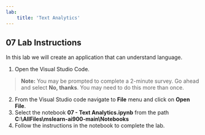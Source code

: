```yaml
---
lab:
    title: 'Text Analytics'
---
```


## 07 Lab Instructions
In this lab we will create an application that can understand language.

1. Open the Visual Studio Code.
>**Note:** You may be prompted to complete a 2-minute survey. Go ahead and select **No, thanks**. You may need to do this more than once.
2. From the Visual Studio code navigate to **File** menu and click on **Open File**.
3. Select the notebook **07 - Text Analytics.ipynb** from the path **C:\AllFiles\mslearn-ai900-main\Notebooks**
4. Follow the instructions in the notebook to complete the lab.
